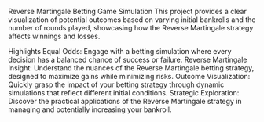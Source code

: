 Reverse Martingale Betting Game Simulation
This project provides a clear visualization of potential outcomes based on varying initial bankrolls and the number of rounds played, showcasing how the Reverse Martingale strategy affects winnings and losses.

Highlights
Equal Odds: Engage with a betting simulation where every decision has a balanced chance of success or failure.
Reverse Martingale Insight: Understand the nuances of the Reverse Martingale betting strategy, designed to maximize gains while minimizing risks.
Outcome Visualization: Quickly grasp the impact of your betting strategy through dynamic simulations that reflect different initial conditions.
Strategic Exploration: Discover the practical applications of the Reverse Martingale strategy in managing and potentially increasing your bankroll.
